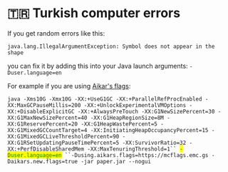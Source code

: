 # 🇹🇷 Turkish computer errors

If you get random errors like this:

```log
java.lang.IllegalArgumentException: Symbol does not appear in the shape
```

you can fix it by adding this into your Java launch arguments: `-Duser.language=en`

For example if you are using [Aikar's flags](https://docs.papermc.io/paper/aikars-flags):

`java -Xms10G -Xmx10G -XX:+UseG1GC -XX:+ParallelRefProcEnabled -XX:MaxGCPauseMillis=200 -XX:+UnlockExperimentalVMOptions -XX:+DisableExplicitGC -XX:+AlwaysPreTouch -XX:G1NewSizePercent=30 -XX:G1MaxNewSizePercent=40 -XX:G1HeapRegionSize=8M -XX:G1ReservePercent=20 -XX:G1HeapWastePercent=5 -XX:G1MixedGCCountTarget=4 -XX:InitiatingHeapOccupancyPercent=15 -XX:G1MixedGCLiveThresholdPercent=90 -XX:G1RSetUpdatingPauseTimePercent=5 -XX:SurvivorRatio=32 -XX:+PerfDisableSharedMem -XX:MaxTenuringThreshold=1`` `<mark style="color:green;">`-Duser.language=en`</mark>` ``-Dusing.aikars.flags=https://mcflags.emc.gs -Daikars.new.flags=true -jar paper.jar --nogui`
